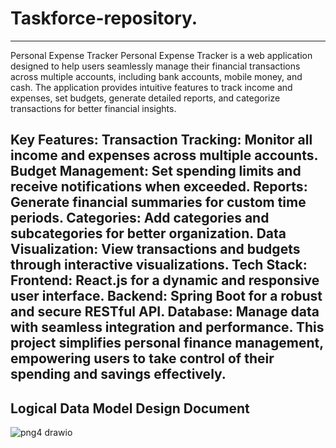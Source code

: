 # Taskforce-repository.
------------------------
Personal Expense Tracker
Personal Expense Tracker is a web application designed to help users seamlessly manage their financial transactions across multiple accounts, including bank accounts, mobile money, and cash. The application provides intuitive features to track income and expenses, set budgets, generate detailed reports, and categorize transactions for better financial insights.

Key Features:
Transaction Tracking: Monitor all income and expenses across multiple accounts.
Budget Management: Set spending limits and receive notifications when exceeded.
Reports: Generate financial summaries for custom time periods.
Categories: Add categories and subcategories for better organization.
Data Visualization: View transactions and budgets through interactive visualizations.
Tech Stack:
Frontend: React.js for a dynamic and responsive user interface.
Backend: Spring Boot for a robust and secure RESTful API.
Database: Manage data with seamless integration and performance.
This project simplifies personal finance management, empowering users to take control of their spending and savings effectively.
--------------------------------------------------------------------------------------------------------------------------------

Logical Data Model Design Document
----------------------------------


![png4 drawio](https://github.com/user-attachments/assets/9b98e44b-d0ce-45e2-aadf-3586f603a742)
